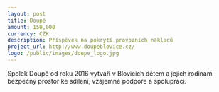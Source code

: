 ```yaml
---
layout: post
title: Doupě
amount: 150,000
currency: CZK
description: Příspěvek na pokrytí provozních nákladů 
project_url: http://www.doupeblovice.cz/
logo: /public/images/doupe_logo.jpg
---
```


Spolek Doupě od roku 2016 vytváří v Blovicích dětem a jejich rodinám bezpečný prostor ke sdílení, vzájemné podpoře a spolupráci.



